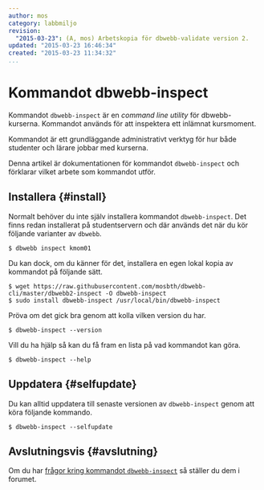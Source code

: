 ```yaml
---
author: mos
category: labbmiljo
revision:
  "2015-03-23": (A, mos) Arbetskopia för dbwebb-validate version 2.
updated: "2015-03-23 16:46:34"
created: "2015-03-23 11:34:32"
...
```

Kommandot dbwebb-inspect
==================================

Kommandot `dbwebb-inspect` är en *command line utility* för dbwebb-kurserna. Kommandot används för att inspektera ett inlämnat kursmoment. 

Kommandot är ett grundläggande administrativt verktyg för hur både studenter och lärare jobbar med kurserna.


<!--more-->

Denna artikel är dokumentationen för kommandot `dbwebb-inspect` och förklarar vilket arbete som kommandot utför.



Installera {#install}
-----------------------------------------------

Normalt behöver du inte själv installera kommandot `dbwebb-inspect`. Det finns redan installerat på studentservern och där används det när du kör följande varianter av `dbwebb`.

```text
$ dbwebb inspect kmom01
```

Du kan dock, om du känner för det, installera en egen lokal kopia av kommandot på följande sätt.

```text
$ wget https://raw.githubusercontent.com/mosbth/dbwebb-cli/master/dbwebb2-inspect -O dbwebb-inspect
$ sudo install dbwebb-inspect /usr/local/bin/dbwebb-inspect
```

Pröva om det gick bra genom att kolla vilken version du har.

```text
$ dbwebb-inspect --version
```

Vill du ha hjälp så kan du få fram en lista på vad kommandot kan göra.

```text
$ dbwebb-inspect --help
```



Uppdatera {#selfupdate}
-----------------------------------------------

Du kan alltid uppdatera till senaste versionen av `dbwebb-inspect` genom att köra följande kommando.

```text
$ dbwebb-inspect --selfupdate
```



Avslutningsvis {#avslutning}
-----------------------------------------------

Om du har [frågor kring kommandot `dbwebb-inspect`](t/4017) så ställer du dem i forumet.




